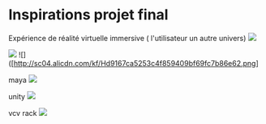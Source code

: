 #  Inspirations projet final
Expérience de réalité virtuelle
immersive ( l'utilisateur  un autre univers) 
![](https://www.mcgilltribune.com/wp-content/uploads/2021/03/carne-y-arena-variety.com_.jpeg)


![](https://www.realite-virtuelle.com/wp-content/uploads/2017/02/cave.jpg)
![]([http://sc04.alicdn.com/kf/Hd9167ca5253c4f859409bf69fc7b86e62.png]



maya
![](https://seeklogo.com/images/A/autodesk-maya-logo-A8D58F0B59-seeklogo.com.jpg)


unity
![](https://unity3d.com/profiles/unity3d/themes/unity/images/pages/branding_trademarks/unity-tab.png)

vcv rack
![](https://patchstorage.com/wp-content/uploads/2017/10/PW-l7N8E_400x400-3.jpg)




